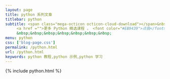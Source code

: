 ```yaml
---
layout: page
title: python 系列文章
titlebar: python
subtitle: <span class="mega-octicon octicon-cloud-download"></span>&nbsp;&nbsp;
     <a href ="">更多 Python 精选课程 ， <font color="#EB9439">点我</font>查看！</a><br/>
     &nbsp;&nbsp;&nbsp;&nbsp;&nbsp;&nbsp;&nbsp;
menu: python
css: ['blog-page.css']
permalink: /python.html
url: /python.html
keywords: python 教程,python 示例,python 学习
---
```


{% include python.html %}